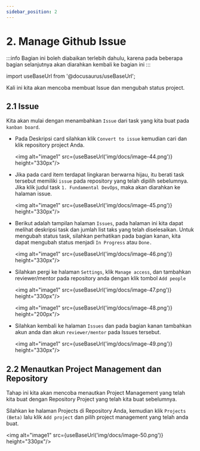 ```yaml
---
sidebar_position: 2
---
```


# 2. Manage Github Issue

:::info
Bagian ini boleh diabaikan terlebih dahulu, karena pada beberapa bagian selanjutnya akan diarahkan kembali ke bagian ini
:::

import useBaseUrl from '@docusaurus/useBaseUrl';

Kali ini kita akan mencoba membuat Issue dan mengubah status project.

## 2.1 Issue

Kita akan mulai dengan menambahkan `Issue` dari task yang kita buat pada `kanban board`.

- Pada Deskripsi card silahkan klik `Convert to issue` kemudian cari dan klik repository project Anda.

  <img alt="image1" src={useBaseUrl('img/docs/image-44.png')} height="330px"/>

- Jika pada card item terdapat lingkaran berwarna hijau, itu berati task tersebut memiliki `issue` pada repository yang telah dipilih sebelumnya. Jika klik judul task `1. Fundamental DevOps`, maka akan diarahkan ke halaman issue.

  <img alt="image1" src={useBaseUrl('img/docs/image-45.png')} height="330px"/>

- Berikut adalah tampilan halaman `Issues`, pada halaman ini kita dapat melihat deskripsi task dan jumlah list taks yang telah diselesaikan. Untuk mengubah status task, silahkan perhatikan pada bagian kanan, kita dapat mengubah status menjadi `In Progress` atau `Done.`

  <img alt="image1" src={useBaseUrl('img/docs/image-46.png')} height="330px"/>

- Silahkan pergi ke halaman `Settings`, klik `Manage access`, dan tambahkan reviewer/mentor pada repository anda dengan klik tombol `Add people`

  <img alt="image1" src={useBaseUrl('img/docs/image-47.png')} height="330px"/>

  <img alt="image1" src={useBaseUrl('img/docs/image-48.png')} height="200px"/>

- Silahkan kembali ke halaman `Issues` dan pada bagian kanan tambahkan akun anda dan akun `reviewer/mentor` pada Issues tersebut.

  <img alt="image1" src={useBaseUrl('img/docs/image-49.png')} height="330px"/>

## 2.2 Menautkan Project Management dan Repository

Tahap ini kita akan mencoba menautkan Project Management yang telah kita buat dengan Repository Project yang telah kita buat sebelumnya.

Silahkan ke halaman Projects di Repository Anda, kemudian klik `Projects (Beta)` lalu klik `Add project` dan pilih project management yang telah anda buat.

<img alt="image1" src={useBaseUrl('img/docs/image-50.png')} height="330px"/>
